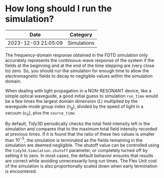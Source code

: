 # How long should I run the simulation?

| Date       | Category    |
|------------|-------------|
| 2023-12-03 21:05:09 | Simulations |


The frequency-domain response obtained in the FDTD simulation only accurately represents the continuous-wave response of the system if the fields at the beginning and at the end of the time stepping are (very close to) zero. So, you should run the simulation for enough time to allow the electromagnetic fields to decay to negligible values within the simulation domain.

When dealing with light propagation in a NON-RESONANT device, like a simple optical waveguide, a good initial guess to simulation `run_time` would be a few times the largest domain dimension ($L$) multiplied by the waveguide mode group index ($n_g$), divided by the speed of light in a vacuum ($c_0$), plus the `source_time`.

By default, Tidy3D periodically checks the total field intensity left in the simulation and compares that to the maximum total field intensity recorded at previous times. If it is found that the ratio of these two values is smaller than $10^{-5}$, the simulation is terminated as the fields remaining in the simulation are deemed negligible. The shutoff value can be controlled using the <code>tidy3d.Simulation.shutoff</code> parameter, or completely turned off by setting it to zero. In most cases, the default behavior ensures that results are correct while avoiding unnecessarily long run times. The Flex Unit cost of the simulation is also proportionally scaled down when early termination is encountered.
